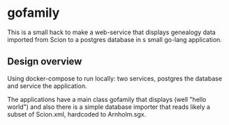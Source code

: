 # gofamily

This is a small hack to make a web-service that displays
genealogy data imported from Scion to a postgres database
in s small go-lang application.

## Design overview

Using docker-compose to run locally: two services, postgres
the database and service the application.

The applications have a main class gofamily that displays (well
"hello world") and also there is a simple database importer that
reads likely a subset of Scion.xml, hardcoded to Arnholm.sgx.  